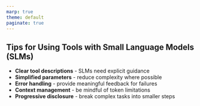 ```yaml
---
marp: true
theme: default
paginate: true
---
```


## Tips for Using Tools with Small Language Models (SLMs)

- **Clear tool descriptions** - SLMs need explicit guidance
- **Simplified parameters** - reduce complexity where possible
- **Error handling** - provide meaningful feedback for failures
- **Context management** - be mindful of token limitations
- **Progressive disclosure** - break complex tasks into smaller steps